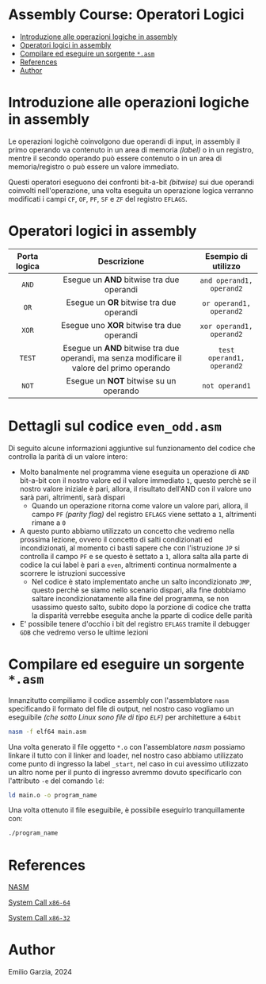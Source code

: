 # Assembly Course: Operatori Logici

- [Introduzione alle operazioni logiche in assembly](#introduzione-alle-operazioni-logiche-in-assembly)
- [Operatori logici in assembly](#operatori-logici-in-assembly)
- [Compilare ed eseguire un sorgente `*.asm`](#compilare-ed-eseguire-un-sorgente-asm)
- [References](#references)
- [Author](#author)

# Introduzione alle operazioni logiche in assembly

Le operazioni logichè coinvolgono due operandi di input, in assembly il primo operando va contenuto in un area di memoria *(label)* o in un registro, mentre il secondo operando può essere contenuto o in un area di memoria/registro o può essere un valore immediato.

Questi operatori eseguono dei confronti bit-a-bit *(bitwise)* sui due operandi coinvolti nell'operazione, una volta eseguita un operazione logica verranno modificati i campi `CF`, `OF`, `PF`, `SF` e `ZF` del registro `EFLAGS`.

# Operatori logici in assembly

| Porta logica | Descrizione | Esempio di utilizzo |
|:-:|:-:|:-:|
| `AND` | Esegue un **AND** bitwise tra due operandi | `and operand1, operand2` |
| `OR` | Esegue un **OR** bitwise tra due operandi | `or operand1, operand2` |
| `XOR` | Esegue uno **XOR** bitwise tra due operandi | `xor operand1, operand2` |
| `TEST` | Esegue un **AND** bitwise tra due operandi, ma senza modificare il valore del primo operando | `test operand1, operand2` |
| `NOT` | Esegue un **NOT** bitwise su un operando | `not operand1` |

# Dettagli sul codice `even_odd.asm`

Di seguito alcune informazioni aggiuntive sul funzionamento del codice che controlla la parità di un valore intero:

* Molto banalmente nel programma viene eseguita un operazione di `AND` bit-a-bit con il nostro valore ed il valore immediato `1`, questo perchè se il nostro valore iniziale è pari, allora, il risultato dell'AND con il valore uno sarà pari, altrimenti, sarà dispari
    * Quando un operazione ritorna come valore un valore pari, allora, il campo `PF` *(parity flag)* del registro `EFLAGS` viene settato a `1`, altrimenti rimane a `0`
* A questo punto abbiamo utilizzato un concetto che vedremo nella prossima lezione, ovvero il concetto di salti condizionati ed incondizionati, al momento ci basti sapere che con l'istruzione `JP` si controlla il campo `PF` e se questo è settato a `1`, allora salta alla parte di codice la cui label è pari a `even`, altrimenti continua normalmente a scorrere le istruzioni successive
    * Nel codice è stato implementato anche un salto incondizionato `JMP`, questo perchè se siamo nello scenario dispari, alla fine dobbiamo saltare incondizionatamente alla fine del programma, se non usassimo questo salto, subito dopo la porzione di codice che tratta la disparità verrebbe eseguita anche la pparte di codice delle parità
* E' possibile tenere d'occhio i bit del registro `EFLAGS` tramite il debugger `GDB` che vedremo verso le ultime lezioni

# Compilare ed eseguire un sorgente `*.asm`

Innanzitutto compiliamo il codice assembly con l'assemblatore `nasm` specificando il formato del file di output, nel nostro caso vogliamo un eseguibile *(che sotto Linux sono file di tipo `ELF`)* per architetture a `64bit`

```bash
nasm -f elf64 main.asm
```

Una volta generato il file oggetto `*.o` con l'assemblatore *nasm* possiamo linkare il tutto con il linker and loader, nel nostro caso abbiamo utilizzato come punto di ingresso la label `_start`, nel caso in cui avessimo utilizzato un altro nome per il punto di ingresso avremmo dovuto specificarlo con l'attributo `-e` del comando `ld`:

```bash
ld main.o -o program_name
```

Una volta ottenuto il file eseguibile, è possibile eseguirlo tranquillamente con:

```bash
./program_name
```
# References

[NASM](https://www.nasm.us/)

[System Call `x86-64`](https://blog.rchapman.org/posts/Linux_System_Call_Table_for_x86_64/)

[System Call `x86-32`](https://www.tutorialspoint.com/assembly_programming/assembly_system_calls.htm)

# Author

Emilio Garzia, 2024